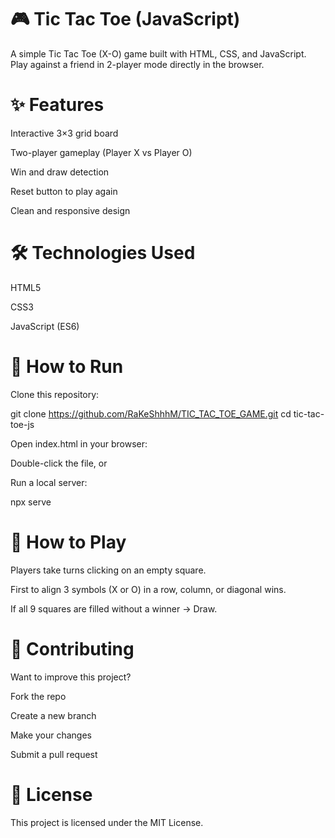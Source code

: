 # 🎮 Tic Tac Toe (JavaScript)

A simple Tic Tac Toe (X-O) game built with HTML, CSS, and JavaScript.
Play against a friend in 2-player mode directly in the browser.

# ✨ Features

Interactive 3×3 grid board

Two-player gameplay (Player X vs Player O)

Win and draw detection

Reset button to play again

Clean and responsive design

# 🛠️ Technologies Used

HTML5

CSS3

JavaScript (ES6)

# 🚀 How to Run

Clone this repository:

git clone https://github.com/RaKeShhhM/TIC_TAC_TOE_GAME.git
cd tic-tac-toe-js


Open index.html in your browser:

Double-click the file, or

Run a local server:

npx serve

# 🎯 How to Play

Players take turns clicking on an empty square.

First to align 3 symbols (X or O) in a row, column, or diagonal wins.

If all 9 squares are filled without a winner → Draw.



# 🤝 Contributing

Want to improve this project?

Fork the repo

Create a new branch

Make your changes

Submit a pull request

# 📜 License

This project is licensed under the MIT License.